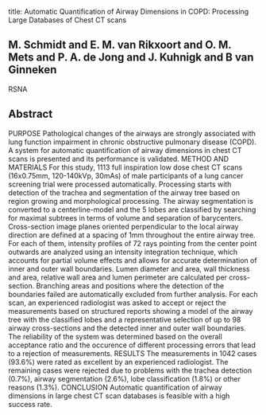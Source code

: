 title: Automatic Quantification of Airway Dimensions in COPD: Processing Large Databases of Chest CT scans

## M. Schmidt and E. M. van Rikxoort and O. M. Mets and P. A. de Jong and J. Kuhnigk and B van Ginneken
RSNA


## Abstract
PURPOSE Pathological changes of the airways are strongly associated with lung function impairment in chronic obstructive pulmonary disease (COPD). A system for automatic quantification of airway dimensions in chest CT scans is presented and its performance is validated. METHOD AND MATERIALS For this study, 1113 full inspiration low dose chest CT scans (16x0.75mm, 120-140kVp, 30mAs) of male participants of a lung cancer screening trial were processed automatically. Processing starts with detection of the trachea and segmentation of the airway tree based on region growing and morphological processing. The airway segmentation is converted to a centerline-model and the 5 lobes are classified by searching for maximal subtrees in terms of volume and separation of barycenters. Cross-section image planes oriented perpendicular to the local airway direction are defined at a spacing of 1mm throughout the entire airway tree. For each of them, intensity profiles of 72 rays pointing from the center point outwards are analyzed using an intensity integration technique, which accounts for partial volume effects and allows for accurate determination of inner and outer wall boundaries. Lumen diameter and area, wall thickness and area, relative wall area and lumen perimeter are calculated per cross-section. Branching areas and positions where the detection of the boundaries failed are automatically excluded from further analysis. For each scan, an experienced radiologist was asked to accept or reject the measurements based on structured reports showing a model of the airway tree with the classified lobes and a representative selection of up to 98 airway cross-sections and the detected inner and outer wall boundaries. The reliability of the system was determined based on the overall acceptance ratio and the occurence of different processing errors that lead to a rejection of measurements. RESULTS The measurements in 1042 cases (93.6%) were rated as excellent by an experienced radiologist. The remaining cases were rejected due to problems with the trachea detection (0.7%), airway segmentation (2.6%), lobe classification (1.8%) or other reasons (1.3%). CONCLUSION Automatic quantification of airway dimensions in large chest CT scan databases is feasible with a high success rate.

